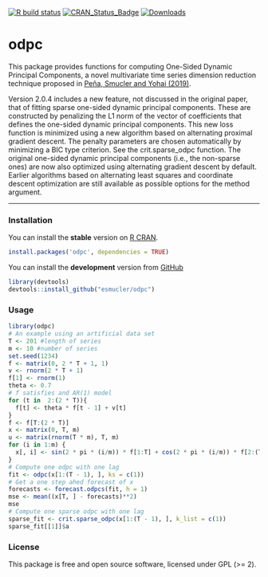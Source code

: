 
<!-- README.md is generated from README.Rmd. Please edit that file -->
[![R build status](https://github.com/esmucler/odpc/workflows/R-CMD-check/badge.svg)](https://github.com/esmucler/odpc/action)
[![CRAN\_Status\_Badge](http://www.r-pkg.org/badges/version/odpc)](https://cran.r-project.org/package=odpc) [![Downloads](http://cranlogs.r-pkg.org/badges/odpc)](https://cran.r-project.org/package=odpc)

odpc
====

This package provides functions for computing One-Sided Dynamic Principal Components, a novel multivariate time series dimension reduction technique proposed in [Peña, Smucler and Yohai (2019)](https://doi.org/10.1080/01621459.2018.1520117).

Version 2.0.4 includes a new feature, not discussed in the original paper, that of fitting sparse one-sided dynamic principal components.
These are constructed by penalizing the L1 norm of the vector of coefficients that defines the one-sided dynamic principal components. 
This new loss function is minimized using a new algorithm based on alternating proximal gradient descent. The penalty parameters are chosen automatically by minimizing a BIC type criterion. See the crit.sparse_odpc function. The original one-sided dynamic principal components (i.e., the non-sparse ones) are now also optimized using alternating gradient descent by default. Earlier algorithms based on alternating least squares and coordinate descent optimization are still available as possible options for the method argument. 

------------------------------------------------------------------------

### Installation

You can install the **stable** version on [R CRAN](https://cran.r-project.org/package=odpc).

``` r
install.packages('odpc', dependencies = TRUE)
```

You can install the **development** version from [GitHub](https://github.com/esmucler/odpc)

``` r
library(devtools)
devtools::install_github("esmucler/odpc")
```

### Usage

``` r
library(odpc)
# An example using an artificial data set
T <- 201 #length of series
m <- 10 #number of series
set.seed(1234)
f <- matrix(0, 2 * T + 1, 1)
v <- rnorm(2 * T + 1)
f[1] <- rnorm(1)
theta <- 0.7
# f satisfies and AR(1) model
for (t in  2:(2 * T)){
  f[t] <- theta * f[t - 1] + v[t]
}
f <- f[T:(2 * T)]
x <- matrix(0, T, m)
u <- matrix(rnorm(T * m), T, m)
for (i in 1:m) {
  x[, i] <- sin(2 * pi * (i/m)) * f[1:T] + cos(2 * pi * (i/m)) * f[2:(T + 1)] + u[, i]
}
# Compute one odpc with one lag
fit <- odpc(x[1:(T - 1), ], ks = c(1))
# Get a one step ahed forecast of x
forecasts <- forecast.odpcs(fit, h = 1)
mse <- mean((x[T, ] - forecasts)**2)
mse
# Compute one sparse odpc with one lag
sparse_fit <- crit.sparse_odpc(x[1:(T - 1), ], k_list = c(1))
sparse_fit[[1]]$a
```

### License

This package is free and open source software, licensed under GPL (&gt;= 2).

